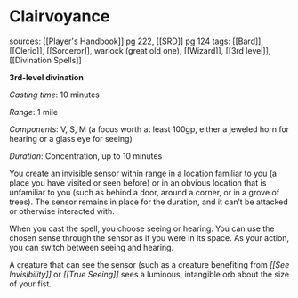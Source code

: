 # Clairvoyance
sources: [[Player's Handbook]] pg 222, [[SRD]] pg 124
tags: [[Bard]], [[Cleric]], [[Sorceror]], warlock (great old one), [[Wizard]], [[3rd level]], [[Divination Spells]]

**3rd-level divination**

*Casting time*: 10 minutes

*Range*: 1 mile

*Components*: V, S, M (a focus worth at least 100gp, either a jeweled horn for hearing or a glass eye for seeing)

*Duration*: Concentration, up to 10 minutes

You create an invisible sensor within range in a location familiar to you (a place you have visited or seen before) or in an obvious location that is unfamiliar to you (such as behind a door, around a corner, or in a grove of trees). The sensor remains in place for the duration, and it can’t be attacked or otherwise interacted with.

When you cast the spell, you choose seeing or hearing. You can use the chosen sense through the sensor as if you were in its space. As your action, you can switch between seeing and hearing.

A creature that can see the sensor (such as a creature benefiting from *[[See Invisibility]]* or *[[True Seeing]]* sees a luminous, intangible orb about the size of your fist.
